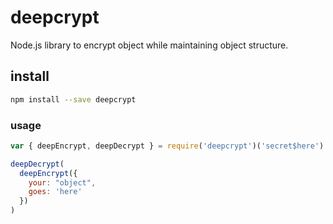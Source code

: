 # deepcrypt

Node.js library to encrypt object while maintaining object structure.

## install

```sh
npm install --save deepcrypt
```

### usage

```js
var { deepEncrypt, deepDecrypt } = require('deepcrypt')('secret$here')

deepDecrypt(
  deepEncrypt({
    your: "object",
    goes: 'here'
  })
) 
```
